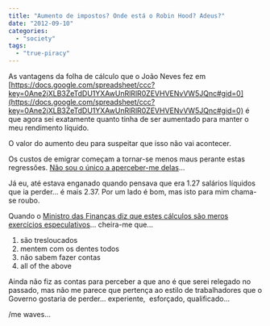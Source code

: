 ```yaml
---
title: "Aumento de impostos? Onde está o Robin Hood? Adeus?"
date: "2012-09-10"
categories: 
  - "society"
tags: 
  - "true-piracy"
---
```


As vantagens da folha de cálculo que o João Neves fez em [https://docs.google.com/spreadsheet/ccc?key=0Ane2jXLB3ZeTdDU1YXAwUnRlRlR0ZEVHVENvVW5JQnc#gid=0](https://docs.google.com/spreadsheet/ccc?key=0Ane2jXLB3ZeTdDU1YXAwUnRlRlR0ZEVHVENvVW5JQnc#gid=0) é que agora sei exatamente quanto tinha de ser aumentado para manter o meu rendimento líquido.

O valor do aumento deu para suspeitar que isso não vai acontecer.

Os custos de emigrar começam a tornar-se menos maus perante estas regressões. [Não sou o único a aperceber-me delas](http://jonasnuts.com/451732.html)...

Já eu, até estava enganado quando pensava que era 1.27 salários líquidos que ia perder... é mais 2.37. Por um lado é bom, mas isto para mim chama-se roubo.

Quando o [Ministro das Finanças diz que estes cálculos são meros exercícios especulativos](http://www.publico.pt/Pol%EDtica/governo-desmente-que-corte-nos-salarios-possa-vir-a-ser-maior-1562257?utm_source=feedburner&utm_medium=feed&utm_campaign=Feed%3A+PublicoRSS+%28Publico.pt%29)... cheira-me que...

1. são tresloucados
2. mentem com os dentes todos
3. não sabem fazer contas
4. all of the above

Ainda não fiz as contas para perceber a que ano é que serei relegado no passado, mas não me parece que pertença ao estilo de trabalhadores que o Governo gostaria de perder... experiente,  esforçado, qualificado...

/me waves...
